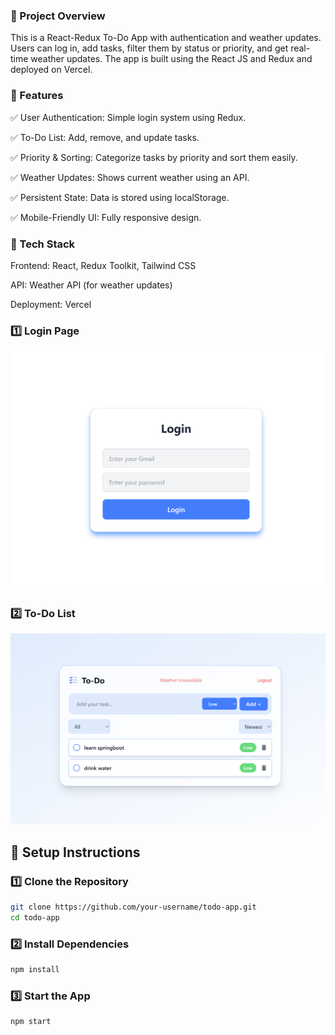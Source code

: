 ### 📝 Project Overview

This is a React-Redux To-Do App with authentication and weather updates. Users can log in, add tasks, filter them by status or priority, and get real-time weather updates. The app is built using the React JS and Redux and deployed on Vercel.

### 📌 Features

✅ User Authentication: Simple login system using Redux.

✅ To-Do List: Add, remove, and update tasks.

✅ Priority & Sorting: Categorize tasks by priority and sort them easily.

✅ Weather Updates: Shows current weather using an API.

✅ Persistent State: Data is stored using localStorage.

✅ Mobile-Friendly UI: Fully responsive design.

### 🚀 Tech Stack

Frontend: React, Redux Toolkit, Tailwind CSS

API: Weather API (for weather updates)

Deployment: Vercel


### 1️⃣ Login Page
![alt text](<Screenshot 2025-03-27 142139.png>)


### 2️⃣ To-Do List

![alt text](image-1.png)

## 🚀 Setup Instructions

### 1️⃣ Clone the Repository
```bash
git clone https://github.com/your-username/todo-app.git
cd todo-app
```

### 2️⃣ Install Dependencies
```bash
npm install
```
### 3️⃣ Start the App
```bash
npm start
```
